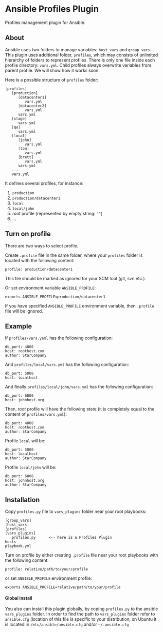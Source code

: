 # Ansible Profiles Plugin

Profiles management plugin for Ansible.

## About

Ansible uses two folders to manage variables: `host_vars` and `group_vars`. This plugin uses additional folder, `profiles`, which may consists of unlimited hierarchy of folders to represent profiles. There is only one file inside each profile directory: `vars.yml`. Child profiles always overwrite variables from parent profile. We will show how it works soon.

Here is a possible structure of `profiles` folder:

```
[profiles]
   [production]
      [datacenter1]
         vars.yml
      [datacenter2]
         vars.yml
      vars.yml
   [stage]
      vars.yml
   [qa]
      vars.yml
   [local]
      [john]
         vars.yml
      [tom]
         vars.yml
      [brett]
         vars.yml
      vars.yml
   ...
   vars.yml
```

It defines several profiles, for instance:

1. `production`
2. `production/datacenter1`
3. `local`
4. `local/john`
5. _root_ profile (represented by empty string: `""`)
6. ...

## Turn on profile

There are two ways to select profile. 

Create `.profile` file in the same folder, where your `profiles` folder is located with the 
following content:

```
profile: production/datacenter1
```

This file should be marked as ignored for your SCM tool (git, svn etc.).

Or set environment variable `ANSIBLE_PROFILE`:

```
exports ANSIBLE_PROFILE=production/datacenter1
```

If you have specified `ANSIBLE_PROFILE` environment variable, then `.profile` file will be ignored.


## Example

If `profiles/vars.yaml` has the following configuration:

```
db_port: 4000
host: roothost.com
author: StarCompany
```

And `profiles/local/vars.yml` has the following configuration:

```
db_port: 5000
host: localhost
```

And finally `profiles/local/john/vars.yml` has the following configuration:

```
db_port: 6000
host: johnhost.org
```

Then, _root_ profile will have the following state (it is completely equal 
to the content of `profiles/vars.yml`):

```
db_port: 4000
host: roothost.com
author: StarCompany
```

Profile `local` will be:

```
db_port: 5000
host: localhost
author: StarCompany
```

Profile `local/john` will be:

```
db_port: 6000
host: johnhost.org
author: StarCompany
```

## Installation

Copy `profiles.py` file to `vars_plugins` folder near your root playbooks:

```
[group_vars]
[host_vars]
[profiles]
[vars_plugins]
   profiles.py      <-- here is a Profiles Plugin
hosts
playbook.yml
```

Turn on profile by either creating `.profile` file near your root playbooks with 
the following content:

    profile: relative/path/to/your/profile
    
or set `ANSIBLE_PROFILE` environment profile:

    exports ANSIBLE_PROFILE=relative/path/to/your/profile
   
#### Global install 

You also can install this plugin globally, by coping `profiles.py` to the ansible `vars_plugins` folder. In order to find the path to `vars_plugins` folder refer to `ansible.cfg` (location of this file is specific to your distribution, on Ubuntu it is located in `/etc/ansible/ansible.cfg` and/or `~/.ansible.cfg`

